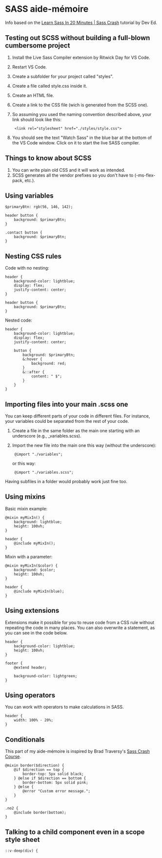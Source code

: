 # SASS aide-mémoire

Info based on the [Learn Sass In 20 Minutes | Sass Crash](https://www.youtube.com/watch?v=Zz6eOVaaelI) tutorial by Dev Ed.

## Testing out SCSS without building a full-blown cumbersome project

1. Install the Live Sass Compiler extension by Ritwick Day for VS Code.
1. Restart VS Code.
1. Create a subfolder for your project called "styles".
1. Create a file called style.css inside it.
1. Create an HTML file.
1. Create a link to the CSS file (wich is generated from the SCSS one).
1. So assuming you used the naming convention described above, your link should look like this:

        <link rel="stylesheet" href="./styles/style.css">

1. You should see the text "Watch Sass" in the blue bar at the bottom of the VS Code window. Click on it to start the live SASS compiler.

## Things to know about SCSS

1. You can write plain old CSS and it will work as intended.
1. SCSS generates all the vendor prefixes so you don't have to (-ms-flex-pack, etc.).

## Using variables

    $primaryBtn: rgb(56, 146, 142);

    header button {
        background: $primaryBtn;
    }

    .contact button {
        background: $primaryBtn;
    }

## Nesting CSS rules

Code with no nesting:

    header {
        background-color: lightblue;
        display: flex;
        justify-content: center;
    }

    header button {
        background: $primaryBtn;
    }

Nested code:

    header {
        background-color: lightblue;
        display: flex;
        justify-content: center;

        button {
            background: $primaryBtn;
            &:hover {
                background: red;
            }
            &::after {
                content: " $";
            }
        }
    }

## Importing files into your main .scss one

You can keep different parts of your code in different files. For instance, your variables could be separated from the rest of your code.

1. Create a file in the same folder as the main one starting with an underscore (e.g., _variables.scss).
1. Import the new file into the main one this way (without the underscore):

        @import "./variables";

    or this way:

        @import "./variables.scss";

Having subfiles in a folder would probably work just fine too.

## Using mixins

Basic mixin example:

    @mixin myMixIn() {
        background: lightblue;
        height: 100vh;
    }

    header {
        @include myMixIn();
    }

Mixin with a parameter:

    @mixin myMixIn($color) {
        background: $color;
        height: 100vh;
    }

    header {
        @include myMixIn(blue);
    }

## Using extensions

Extensions make it possible for you to reuse code from a CSS rule without repeating the code in many places. You can also overwrite a statement, as you can see in the code below.

    header {
        background-color: lightblue;
        height: 100vh;
    }

    footer {
        @extend header;

        background-color: lightgreen;
    }

## Using operators

You can work with operators to make calculations in SASS.

    header {
        width: 100% - 20%;
    }

## Conditionals

This part of my aide-mémoire is inspired by Brad Traversy's [Sass Crash Course](https://www.youtube.com/watch?v=nu5mdN2JIwM).

    @mixin border($direction) {
        @if $direction == top {
            border-top: 5px solid black;
        } @else if $direction == bottom {
            border-bottom: 5px solid pink;
        } @else {
            @error "Custom error message.";
        }
    }

    .no2 {
        @include border(bottom);
    }

## Talking to a child component even in a scope style sheet

    ::v-deep(div) {
